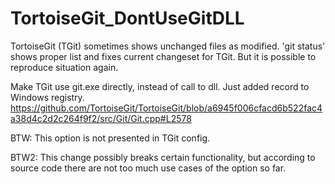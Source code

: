 # TortoiseGit_DontUseGitDLL

TortoiseGit (TGit) sometimes shows unchanged files as modified. 'git status' shows proper list and fixes current changeset for TGit. But it is possible to reproduce situation again.

Make TGit use git.exe directly, instead of call to dll. Just added record to Windows registry. 
https://github.com/TortoiseGit/TortoiseGit/blob/a6945f006cfacd6b522fac4a38d4c2d2c264f9f2/src/Git/Git.cpp#L2578

BTW: This option is not presented in TGit config.

BTW2: This change possibly breaks certain functionality, but according to source code there are not too much use cases of the option so far.
